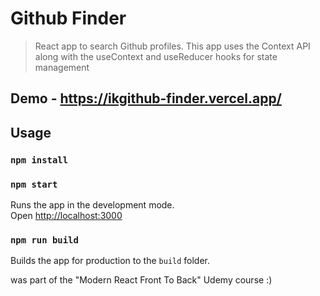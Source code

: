 # Github Finder

> React app to search Github profiles. This app uses the Context API along with the useContext and useReducer hooks for state management 

## Demo - https://ikgithub-finder.vercel.app/

## Usage

### `npm install`

### `npm start`

Runs the app in the development mode.<br>
Open [http://localhost:3000](http://localhost:3000)

### `npm run build`

Builds the app for production to the `build` folder.<br>

was part of the "Modern React Front To Back" Udemy course :)
